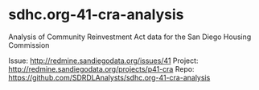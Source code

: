 sdhc.org-41-cra-analysis
========================

Analysis of Community Reinvestment Act data for the San Diego Housing Commission

Issue: http://redmine.sandiegodata.org/issues/41
Project: http://redmine.sandiegodata.org/projects/p41-cra
Repo: https://github.com/SDRDLAnalysts/sdhc.org-41-cra-analysis
